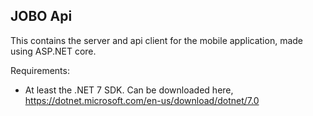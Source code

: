 ## JOBO Api

This contains the server and api client for the mobile application, made using ASP.NET core.

Requirements:
- At least the .NET 7 SDK. Can be downloaded here, https://dotnet.microsoft.com/en-us/download/dotnet/7.0


